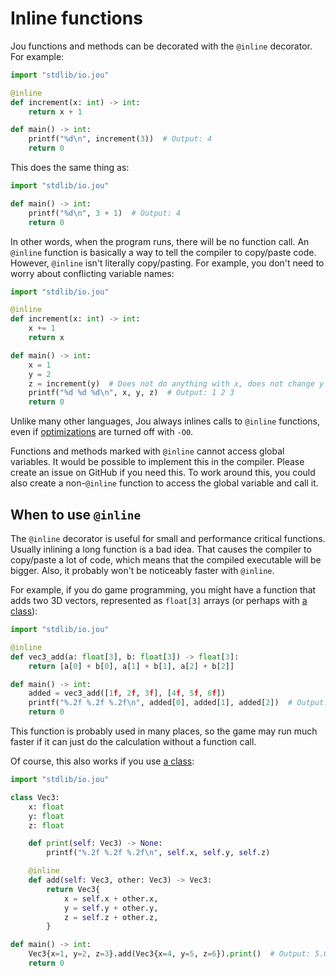 # Inline functions

Jou functions and methods can be decorated with the `@inline` decorator.
For example:

```python
import "stdlib/io.jou"

@inline
def increment(x: int) -> int:
    return x + 1

def main() -> int:
    printf("%d\n", increment(3))  # Output: 4
    return 0
```

This does the same thing as:

```python
import "stdlib/io.jou"

def main() -> int:
    printf("%d\n", 3 + 1)  # Output: 4
    return 0
```

In other words, when the program runs, there will be no function call.
An `@inline` function is basically a way to tell the compiler to copy/paste code.
However, `@inline` isn't literally copy/pasting.
For example, you don't need to worry about conflicting variable names:

```python
import "stdlib/io.jou"

@inline
def increment(x: int) -> int:
    x += 1
    return x

def main() -> int:
    x = 1
    y = 2
    z = increment(y)  # Does not do anything with x, does not change y
    printf("%d %d %d\n", x, y, z)  # Output: 1 2 3
    return 0
```

Unlike many other languages, Jou always inlines calls to `@inline` functions,
even if [optimizations](perf.md) are turned off with `-O0`.

Functions and methods marked with `@inline` cannot access global variables.
It would be possible to implement this in the compiler.
Please create an issue on GitHub if you need this.
To work around this, you could also create a non-`@inline` function
to access the global variable and call it.


## When to use `@inline`

The `@inline` decorator is useful for small and performance critical functions.
Usually inlining a long function is a bad idea.
That causes the compiler to copy/paste a lot of code,
which means that the compiled executable will be bigger.
Also, it probably won't be noticeably faster with `@inline`.

For example, if you do game programming,
you might have a function that adds two 3D vectors, represented as `float[3]` arrays
(or perhaps with [a class](classes.md)):

```python
import "stdlib/io.jou"

@inline
def vec3_add(a: float[3], b: float[3]) -> float[3]:
    return [a[0] + b[0], a[1] + b[1], a[2] + b[2]]

def main() -> int:
    added = vec3_add([1f, 2f, 3f], [4f, 5f, 6f])
    printf("%.2f %.2f %.2f\n", added[0], added[1], added[2])  # Output: 5.00 7.00 9.00
    return 0
```

This function is probably used in many places,
so the game may run much faster if it can just do the calculation without a function call.

Of course, this also works if you use [a class](classes.md):

```python
import "stdlib/io.jou"

class Vec3:
    x: float
    y: float
    z: float

    def print(self: Vec3) -> None:
        printf("%.2f %.2f %.2f\n", self.x, self.y, self.z)

    @inline
    def add(self: Vec3, other: Vec3) -> Vec3:
        return Vec3{
            x = self.x + other.x,
            y = self.y + other.y,
            z = self.z + other.z,
        }

def main() -> int:
    Vec3{x=1, y=2, z=3}.add(Vec3{x=4, y=5, z=6}).print()  # Output: 5.00 7.00 9.00
    return 0
```
